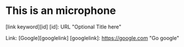 This is an microphone
=============
[link keyword][id]
[id]: URL "Optional Title here"

Link: [Google][googlelink]
[googlelink]: https://google.com "Go google"

[aduino XC-4438]: [https://www.jaycar.com.au/audio-matrix-spectrum]
